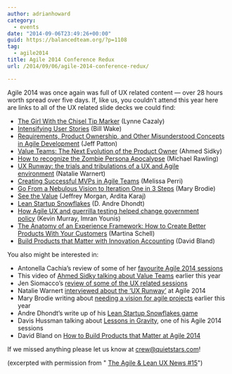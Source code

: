 ```yaml
---
author: adrianhoward
category:
  - events
date: "2014-09-06T23:49:26+00:00"
guid: https://balancedteam.org/?p=1108
tag:
  - agile2014
title: Agile 2014 Conference Redux
url: /2014/09/06/agile-2014-conference-redux/

---
```

Agile 2014 was once again was full of UX related content — over 28 hours worth spread over five days. If, like us, you couldn’t attend this year here are links to all of the UX related slide decks we could find:

- [The Girl With the Chisel Tip Marker](http://quietstars.us2.list-manage1.com/track/click?u=b6e74f32ed9cb7b56ccfedd60&id=4ca178e848&e=6f1ce60bb7) (Lynne Cazaly)
- [Intensifying User Stories](http://quietstars.us2.list-manage.com/track/click?u=b6e74f32ed9cb7b56ccfedd60&id=bdfbebfe58&e=6f1ce60bb7) (Bill Wake)
- [Requirements, Product Ownership, and Other Misunderstood Concepts in Agile Development](http://quietstars.us2.list-manage.com/track/click?u=b6e74f32ed9cb7b56ccfedd60&id=e559112c97&e=6f1ce60bb7) (Jeff Patton)
- [Value Teams: The Next Evolution of the Product Owner](http://quietstars.us2.list-manage.com/track/click?u=b6e74f32ed9cb7b56ccfedd60&id=f15891b455&e=6f1ce60bb7) (Ahmed Sidky)
- [How to recognize the Zombie Persona Apocalypse](http://quietstars.us2.list-manage.com/track/click?u=b6e74f32ed9cb7b56ccfedd60&id=6047ed8553&e=6f1ce60bb7) (Michael Rawling)
- [UX Runway: the trials and tribulations of a UX and Agile environment](http://quietstars.us2.list-manage.com/track/click?u=b6e74f32ed9cb7b56ccfedd60&id=38cc5e70a9&e=6f1ce60bb7) (Natalie Warnert)
- [Creating Successful MVPs in Agile Teams](http://quietstars.us2.list-manage2.com/track/click?u=b6e74f32ed9cb7b56ccfedd60&id=3b1bde292c&e=6f1ce60bb7) (Melissa Perri)
- [Go From a Nebulous Vision to Iteration One in 3 Steps](http://quietstars.us2.list-manage.com/track/click?u=b6e74f32ed9cb7b56ccfedd60&id=7c3ce0cc97&e=6f1ce60bb7) (Mary Brodie)
- [See the Value](http://quietstars.us2.list-manage.com/track/click?u=b6e74f32ed9cb7b56ccfedd60&id=7baad59988&e=6f1ce60bb7) (Jeffrey Morgan, Ardita Karaj)
- [Lean Startup Snowflakes](http://quietstars.us2.list-manage.com/track/click?u=b6e74f32ed9cb7b56ccfedd60&id=9ec46d35a1&e=6f1ce60bb7) (D. Andre Dhondt)
- [How Agile UX and guerrilla testing helped change government policy](http://quietstars.us2.list-manage2.com/track/click?u=b6e74f32ed9cb7b56ccfedd60&id=2063bc92e2&e=6f1ce60bb7) (Kevin Murray, Imran Younis)
- [The Anatomy of an Experience Framework: How to Create Better Products With Your Customers](http://quietstars.us2.list-manage.com/track/click?u=b6e74f32ed9cb7b56ccfedd60&id=1b1a46098e&e=6f1ce60bb7) (Martina Schell)
- [Build Products that Matter with Innovation Accounting](http://quietstars.us2.list-manage.com/track/click?u=b6e74f32ed9cb7b56ccfedd60&id=4587197de6&e=6f1ce60bb7) (David Bland)

You also might be interested in:

- Antonella Cachia’s review of some of her [favourite Agile 2014 sessions](http://quietstars.us2.list-manage1.com/track/click?u=b6e74f32ed9cb7b56ccfedd60&id=5607bf0eb0&e=6f1ce60bb7)
- This video of [Ahmed Sidky talking about Value Teams](http://quietstars.us2.list-manage.com/track/click?u=b6e74f32ed9cb7b56ccfedd60&id=615ba40a1c&e=6f1ce60bb7) earlier this year
- Jen Siomacco’s [review of some of the UX related sessions](http://quietstars.us2.list-manage1.com/track/click?u=b6e74f32ed9cb7b56ccfedd60&id=a0c4b1b21f&e=6f1ce60bb7)
- Natalie Warnert [interviewed about the ‘UX Runway’](http://quietstars.us2.list-manage.com/track/click?u=b6e74f32ed9cb7b56ccfedd60&id=1ca004c3b4&e=6f1ce60bb7) at Agile 2014
- Mary Brodie writing about [needing a vision for agile projects](http://quietstars.us2.list-manage.com/track/click?u=b6e74f32ed9cb7b56ccfedd60&id=69a68e81fd&e=6f1ce60bb7) earlier this year
- Andre Dhondt’s write up of his [Lean Startup Snowflakes game](http://quietstars.us2.list-manage.com/track/click?u=b6e74f32ed9cb7b56ccfedd60&id=f0a0126854&e=6f1ce60bb7)
- Davis Hussman talking about [Lessons in Gravity](http://quietstars.us2.list-manage.com/track/click?u=b6e74f32ed9cb7b56ccfedd60&id=b1b015bdef&e=6f1ce60bb7), one of his Agile 2014 sessions
- David Bland on [How to Build Products that Matter at Agile 2014](http://quietstars.us2.list-manage.com/track/click?u=b6e74f32ed9cb7b56ccfedd60&id=74bf0b9304&e=6f1ce60bb7)

If we missed anything please let us know at [crew@quietstars.com](mailto:crew@quietstars.com)!

(excerpted with permission from " [The Agile & Lean UX News #15](http://us2.campaign-archive2.com/?u=b6e74f32ed9cb7b56ccfedd60&id=317e5b090c&e=6f1ce60bb7 "The Agile & Lean UX NEWs #15")")
